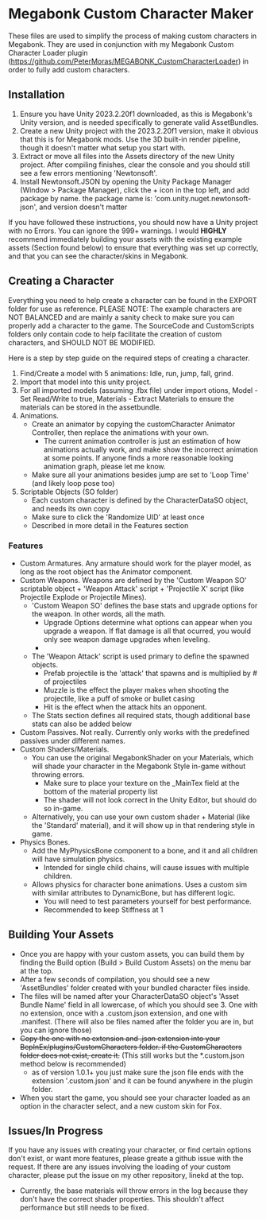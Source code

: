 # Megabonk Custom Character Maker
These files are used to simplify the process of making custom characters in Megabonk.
They are used in conjunction with my Megabonk Custom Character Loader plugin (https://github.com/PeterMoras/MEGABONK_CustomCharacterLoader) in order to fully add custom characters.


## Installation
1. Ensure you have Unity 2023.2.20f1 downloaded, as this is Megabonk's Unity version, and is needed specifically to generate valid AssetBundles.
2. Create a new Unity project with the 2023.2.20f1 version, make it obvious that this is for Megabonk mods.
	Use the 3D built-in render pipeline, though it doesn't matter what setup you start with.
3. Extract or move all files into the Assets directory of the new Unity project.
	After compiling finishes, clear the console and you should still see a few errors mentioning 'Newtonsoft'.
4. Install Newtonsoft.JSON by opening the Unity Package Manager (Window > Package Manager), click the + icon in the top left, and add package by name.
	the package name is: 'com.unity.nuget.newtonsoft-json', and version doesn't matter
	
If you have followed these instructions, you should now have a Unity project with no Errors. You can ignore the 999+ warnings.
I would **HIGHLY** recommend immediately building your assets with the existing example assets (Section found below) to ensure that everything was set up correctly, and that you can see the character/skins in Megabonk.



## Creating a Character
Everything you need to help create a character can be found in the EXPORT folder for use as reference. 
PLEASE NOTE: The example characters are NOT BALANCED and are mainly a sanity check to make sure you can properly add a character to the game.
The SourceCode and CustomScripts folders only contain code to help facilitate the creation of custom characters, and SHOULD NOT BE MODIFIED.

Here is a step by step guide on the required steps of creating a character.
1. Find/Create a model with 5 animations: Idle, run, jump, fall, grind.
2. Import that model into this unity project.
3. For all imported models (assuming .fbx file) under import otions, Model - Set Read/Write to true, Materials - Extract Materials to ensure the materials can be stored in the assetbundle.
4. Animations.
	- Create an animator by copying the customCharacter Animator Controller, then replace the animations with your own.
		- The current animation controller is just an estimation of how animations actually work, and make show the incorrect animation at some points. If anyone finds a more reasonable looking animation graph, please let me know.
	- Make sure all your animations besides jump are set to 'Loop Time' (and likely loop pose too)
5. Scriptable Objects (SO folder)
	- Each custom character is defined by the CharacterDataSO object, and needs its own copy
	- Make sure to click the 'Randomize UID' at least once
	- Described in more detail in the Features section



### Features
- Custom Armatures. Any armature should work for the player model, as long as the root object has the Animator component.
- Custom Weapons. Weapons are defined by the 'Custom Weapon SO' scriptable object + 'Weapon Attack' script + 'Projectile X' script (like Projectile Explode or Projectile Mines).
	- 'Custom Weapon SO' defines the base stats and upgrade options for the weapon. In other words, all the math.
		- Upgrade Options determine what options can appear when you upgrade a weapon. If flat damage is all that ocurred, you would only see weapon damage upgrades when leveling.
		- 
	- The 'Weapon Attack' script is used primary to define the spawned objects. 
		- Prefab projectile is the 'attack' that spawns and is multiplied by # of projectiles
		- Muzzle is the effect the player makes when shooting the projectile, like a puff of smoke or bullet casing
		- Hit is the effect when the attack hits an opponent.
	- The Stats section defines all required stats, though additional base stats can also be added below
- Custom Passives. Not really. Currently only works with the predefined passives under different names.
- Custom Shaders/Materials. 
  - You can use the original MegabonkShader on your Materials, which will shade your character in the Megabonk Style in-game without throwing errors.
    - Make sure to place your texture on the _MainTex field at the bottom of the material property list
    - The shader will not look correct in the Unity Editor, but should do so in-game.
  - Alternatively, you can use your own custom shader + Material (like the 'Standard' material), and it will show up in that rendering style in game.
- Physics Bones.
  - Add the MyPhysicsBone component to a bone, and it and all children will have simulation physics.
    - Intended for single child chains, will cause issues with multiple children.
  - Allows physics for character bone animations. Uses a custom sim with similar attributes to DynamicBone, but has different logic.
    - You will need to test parameters yourself for best performance.
    - Recommended to keep Stiffness at 1



## Building Your Assets
- Once you are happy with your custom assets, you can build them by finding the Build option (Build > Build Custom Assets) on the menu bar at the top.
- After a few seconds of compilation, you should see a new 'AssetBundles' folder created with your bundled character files inside.
- The files will be named after your CharacterDataSO object's 'Asset Bundle Name' field in all lowercase, of which you should see 3. One with no extension, once with a .custom.json extension, and one with .manifest. (There will also be files named after the folder you are in, but you can ignore those)
- ~~Copy the one with no extension and .json extension into your BepInEx/plugins/CustomCharacters folder. if the CustomCharacters folder does not exist, create it.~~ (This still works but the *.custom.json method below is recommended)
	- as of version 1.0.1+ you just make sure the json file ends with the extension '.custom.json' and it can be found anywhere in the plugin folder.
- When you start the game, you should see your character loaded as an option in the character select, and a new custom skin for Fox.





## Issues/In Progress
If you have any issues with creating your character, or find certain options don't exist, or want more features, please greate a github issue with the request.
If there are any issues involving the loading of your custom character, please put the issue on my other repository, linekd at the top.
- Currently, the base materials will throw errors in the log because they don't have the correct shader properties. This shouldn't affect performance but still needs to be fixed.